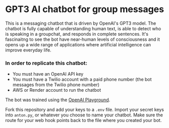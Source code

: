 # GPT3 AI chatbot for group messages
This is a messaging chatbot that is driven by OpenAI's GPT3 model. The chatbot is fully capable of understanding human text, is able to detect who is speaking in a groupchat, and responds in complete sentences. It's fascinaitng to see the bot have near-human levels of consciousness and it opens up a wide range of applications where artificial intelligence can improve everyday life.

### In order to replicate this chatbot:
- You must have an OpenAI API key
- You must have a Twilio account with a paid phone number (the bot messages from the Twilio phone number)
- AWS or Render account to run the chatbot

The bot was trained using the [OpenAI Playground](https://beta.openai.com/playground).

Fork this repository and add your keys to a `.env` file. Import your secret keys into `anton.py`, or whatever you choose to name your chatbot. Make sure the route for your web hook points back to the file where you created your bot. 

